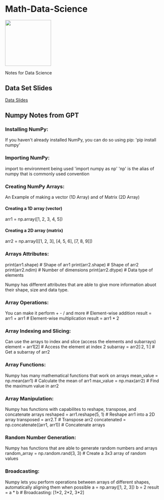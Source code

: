 # Math-Data-Science
<img src="https://www.natasshaselvaraj.com/content/images/2022/03/1_5lwkBwhb2BOQXxl6e_3A0A.jpeg" width=150px height=150px>

Notes for Data Science

## Data Set Slides
[Data Slides](https://docs.google.com/presentation/d/1B1Haahqh5MBBZjjTAZ36SaNoPWzI_aaLMzs11wI5utI/edit?usp=sharing)

## Numpy Notes from GPT
<h3><strong>Installing NumPy:</strong></h3>
If you haven't already installed NumPy, you can do so using pip: 'pip install numpy'

<h3><strong>Importing NumPy:</strong></h3>
import to environment being used 'import numpy as np'
'np' is the alias of numpy that is commonly used convention

<h3><strong>Creating NumPy Arrays:</strong></h3>
An Example of making a vector (1D Array) and of Matrix (2D Array)
<h4>Creating a 1D array (vector)</h4>
arr1 = np.array([1, 2, 3, 4, 5])
<h4>Creating a 2D array (matrix)</h4>
arr2 = np.array([[1, 2, 3], [4, 5, 6], [7, 8, 9]])

<h3><strong>Arrays Attributes:</strong></h3>
print(arr1.shape)  # Shape of arr1
print(arr2.shape)  # Shape of arr2
print(arr2.ndim)   # Number of dimensions
print(arr2.dtype)  # Data type of elements

Numpy has different attributes that are able to give more information abuot their shape, size and data type.

<h3><strong>Array Operations:</strong></h3>
You can make it perform + - / and more
# Element-wise addition
result = arr1 + arr1
# Element-wise multiplication
result = arr1 * 2

<h3><strong>Array Indexing and Slicing:</strong></h3>
Can use the arrays to index and slice (access the elements and subarrays)
element = arr1[2]        # Access the element at index 2
subarray = arr2[:2, 1:]  # Get a subarray of arr2

<h3><strong>Array Functions:</strong></h3>
Numpy has many mathematical functions that work on arrays
mean_value = np.mean(arr1)  # Calculate the mean of arr1
max_value = np.max(arr2)    # Find the maximum value in arr2

<h3><strong>Array Manipulation:</strong></h3>
Numpy has functions with capabilites to reshape, transpose, and concatenate arrays
reshaped = arr1.reshape(5, 1)  # Reshape arr1 into a 2D array
transposed = arr2.T            # Transpose arr2
concatenated = np.concatenate((arr1, arr1))  # Concatenate arrays

<h3><strong>Random Number Generation:</strong></h3>
Numpy has functions that are able to generate random numbers and arrays
random_array = np.random.rand(3, 3)  # Create a 3x3 array of random values

<h3><strong>Broadcasting:</strong></h3>
Numpy lets you perform operations between arrays of different shapes, automatically aligning them when possible
a = np.array([1, 2, 3])
b = 2
result = a * b  # Broadcasting: [1*2, 2*2, 3*2]

